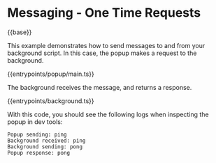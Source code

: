 # Messaging - One Time Requests

{{base}}

This example demonstrates how to send messages to and from your background script. In this case, the popup makes a request to the background.

{{entrypoints/popup/main.ts}}

The background receives the message, and returns a response.

{{entrypoints/background.ts}}

With this code, you should see the following logs when inspecting the popup in dev tools:

```
Popup sending: ping
Background received: ping
Background sending: pong
Popup response: pong
```

